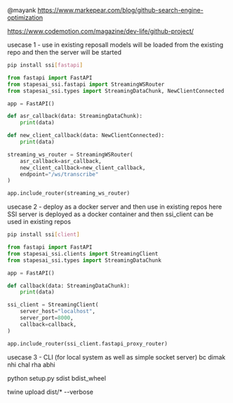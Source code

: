 @mayank https://www.markepear.com/blog/github-search-engine-optimization

https://www.codemotion.com/magazine/dev-life/github-project/

usecase 1 - use in existing reposall models will be loaded from the existing repo and then the server will be started

```bash
pip install ssi[fastapi]
```

```python
from fastapi import FastAPI
from stapesai_ssi.fastapi import StreamingWSRouter
from stapesai_ssi.types import StreamingDataChunk, NewClientConnected

app = FastAPI()

def asr_callback(data: StreamingDataChunk):
    print(data)

def new_client_callback(data: NewClientConnected):
    print(data)

streaming_ws_router = StreamingWSRouter(
    asr_callback=asr_callback,
    new_client_callback=new_client_callback,
    endpoint="/ws/transcribe"
)

app.include_router(streaming_ws_router)
```

usecase 2 - deploy as a docker server and then use in existing repos
here SSI server is deployed as a docker container and then ssi_client can be used in existing repos

```bash
pip install ssi[client]
```

```python
from fastapi import FastAPI
from stapesai_ssi.clients import StreamingClient
from stapesai_ssi.types import StreamingDataChunk

app = FastAPI()

def callback(data: StreamingDataChunk):
    print(data)

ssi_client = StreamingClient(
    server_host="localhost",
    server_port=8000,
    callback=callback,
)

app.include_router(ssi_client.fastapi_proxy_router)
```

usecase 3 - CLI (for local system as well as simple socket server)
bc dimak nhi chal rha abhi


python setup.py sdist bdist_wheel

twine upload dist/* --verbose
